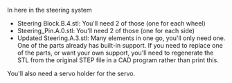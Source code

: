 In here in the steering system

 * Steering Block.B.4.stl: You'll need 2 of those (one for each wheel)
 * Steering_Pin.A.0.stl: You'll need 2 of those (one for each side)
 * Updated Steering.A.3.stl: Many elements in one go, you'll only need one. One of the parts already has built-in support. If you need to replace one of the parts, or want your own support, you'll need to regenerate the STL from the original STEP file in a CAD program rather than print this.

You'll also need a servo holder for the servo.
